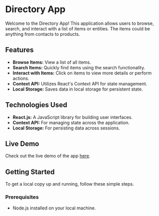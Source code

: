 # Directory App

Welcome to the Directory App! This application allows users to browse, search, and interact with a list of items or entities. The items could be anything from contacts to products.

## Features

- **Browse Items:** View a list of all items.
- **Search Items:** Quickly find items using the search functionality.
- **Interact with Items:** Click on items to view more details or perform actions.
- **Context API:** Utilizes React's Context API for state management.
- **Local Storage:** Saves data in local storage for persistent state.

## Technologies Used

- **React.js:** A JavaScript library for building user interfaces.
- **Context API:** For managing state across the application.
- **Local Storage:** For persisting data across sessions.

## Live Demo

Check out the live demo of the app [here](https://directory-app-jade.vercel.app/).

## Getting Started

To get a local copy up and running, follow these simple steps.

### Prerequisites

- Node.js installed on your local machine.


